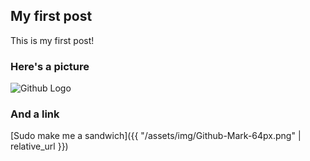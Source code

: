 ---
---

## My first post
This is my first post!

### Here's a picture
![Github Logo](https://placehold.it/850x350)

### And a link
[Sudo make me a sandwich]({{ "/assets/img/Github-Mark-64px.png" | relative_url }})

